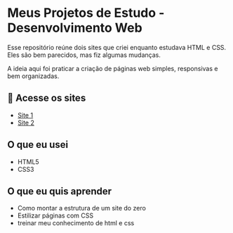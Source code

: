 # Meus Projetos de Estudo - Desenvolvimento Web

Esse repositório reúne dois sites que criei enquanto estudava HTML e CSS. Eles são bem parecidos, mas fiz algumas mudanças.

A ideia aqui foi praticar a criação de páginas web simples, responsivas e bem organizadas.

## 🔗 Acesse os sites

- [Site 1](https://richardmoraessouza.io/Projetos-Webs/site2/index.html)
- [Site 2](https://.io/nome-do-site-2)

## O que eu usei

- HTML5
- CSS3

## O que eu quis aprender

- Como montar a estrutura de um site do zero
- Estilizar páginas com CSS
- treinar meu conhecimento de html e css

